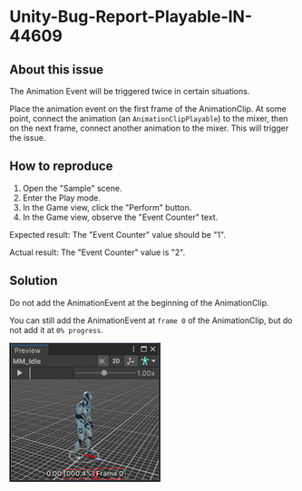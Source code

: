 # Unity-Bug-Report-Playable-IN-44609

## About this issue

The Animation Event will be triggered twice in certain situations.

Place the animation event on the first frame of the AnimationClip. At some point, connect the animation (an `AnimationClipPlayable`) to the mixer, then on the next frame, connect another animation to the mixer. This will trigger the issue.

## How to reproduce

1. Open the "Sample" scene.
2. Enter the Play mode.
3. In the Game view, click the "Perform" button.
4. In the Game view, observe the "Event Counter" text.

Expected result: The "Event Counter" value should be "1".

Actual result: The "Event Counter" value is "2".

## Solution

Do not add the AnimationEvent at the beginning of the AnimationClip.

You can still add the AnimationEvent at `frame 0` of the AnimationClip, but do not add it at `0% progress`.

![Sample Image](./imgs/img_anim_event_position.png)
